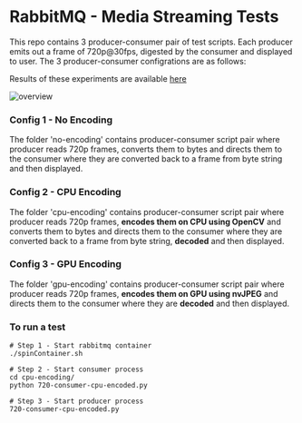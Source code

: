 # RabbitMQ - Media Streaming Tests
This repo contains 3 producer-consumer pair of test scripts. Each producer emits out a frame of 720p@30fps, digested by the consumer and displayed to user. The 3 producer-consumer configrations are as follows: 

Results of these experiments are available <a href="https://docs.google.com/spreadsheets/d/1H4yaXyhLMSXv95ZCG8Gy7YiYUVs9MED7or3xUwP9l04/edit?usp=sharing">here</a>

![overview](https://user-images.githubusercontent.com/77619505/211662400-93faa900-3cb3-4ca9-aba2-49563c94bd46.png)


### Config 1 - No Encoding
The folder 'no-encoding' contains producer-consumer script pair where producer reads 720p frames, converts them to bytes and directs them to the consumer where they are converted back to a frame from byte string and then displayed.


### Config 2 - CPU Encoding
The folder 'cpu-encoding' contains producer-consumer script pair where producer reads 720p frames, <b>encodes them on CPU using OpenCV</b> and converts them to bytes and directs them to the consumer where they are converted back to a frame from byte string, <b>decoded</b> and then displayed.


### Config 3 - GPU Encoding
The folder 'gpu-encoding' contains producer-consumer script pair where producer reads 720p frames, <b>encodes them on GPU using nvJPEG</b> and directs them to the consumer where they are <b>decoded</b> and then displayed.




### To run a test
```
# Step 1 - Start rabbitmq container
./spinContainer.sh

# Step 2 - Start consumer process
cd cpu-encoding/
python 720-consumer-cpu-encoded.py

# Step 3 - Start producer process
720-consumer-cpu-encoded.py
```
